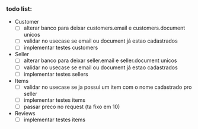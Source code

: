 ### todo list:
- Customer
  - [ ] alterar banco para deixar customers.email e customers.document unicos
  - [ ] validar no usecase se email ou document já estao cadastrados
  - [ ] implementar testes customers

- Seller
  - [ ] alterar banco para deixar seller.email e seller.document unicos
  - [ ] validar no usecase se email ou document já estao cadastrados
  - [ ] implementar testes sellers

- Items
  - [ ] validar no usecase se ja possui um item com o nome cadastrado pro seller
  - [ ] implementar testes items
  - [ ] passar preco no request (ta fixo em 10)

- Reviews
  - [ ] implementar testes items